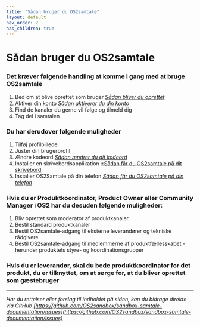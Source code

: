 ```yaml
---
title: "Sådan bruger du OS2samtale"
layout: default
nav_order: 2
has_children: true
---
```


# **Sådan bruger du OS2samtale**

### Det kræver følgende handling at komme i gang med at bruge OS2samtale

1. Bed om at blive oprettet som bruger [*Sådan bliver du oprettet*][oprettelse]
2. Aktiver din konto [*Sådan aktiverer du din konto*][aktivering]
3. Find de kanaler du gerne vil følge og tilmeld dig
4. Tag del i samtalen

### Du har derudover følgende muligheder 

1. Tilføj profilbillede 
2. Juster din brugerprofil  
3. Ændre kodeord [*Sådan ændrer du dit kodeord*][kodeord]
4. Installer en skrivebordsapplikation [*Sådan får du OS2samtale på dit skrivebord][skrivebord]
5. Installer OS2Samtale på din telefon  [*Sådan får du OS2samtale på din telefon*][telefon]

  
### Hvis du er Produktkoordinator, Product Owner eller Community Manager i OS2 har du desuden følgende muligheder:

1. Bliv oprettet som moderator af produktkanaler
2. Bestil standard produktkanaler
3. Bestil OS2samtale-adgang til eksterne leverandører og tekniske rådgivere
4. Bestil OS2samtale-adgang til medlemmerne af produktfællesskabet - herunder produktets styre- og koordinationsgrupper

### Hvis du er leverandør, skal du bede produktkoordinator for det produkt, du er tilknyttet, om at sørge for, at du bliver oprettet som gæstebruger


[telefon]: /docs/slutbruger/opstart/på_telefon.md
[oprettelse]: /docs/slutbruger/opstart/oprettelse.md
[aktivering]: /docs/slutbruger/opstart/aktivering.md
[kodeord]: /docs/slutbruger/konfiguration/ændre_kodeord.md
[skrivebord]: /docs/slutbruger/opstart/på_skrivebordet.md

***

*Har du rettelser eller forslag til indholdet på siden, kan du bidrage direkte via GitHub [https://github.com/OS2sandbox/sandbox-samtale-documentation/issues](https://github.com/OS2sandbox/sandbox-samtale-documentation/issues)*
